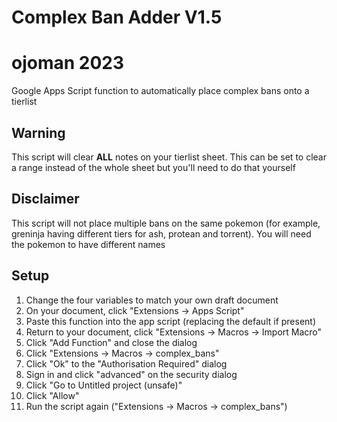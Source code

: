# Complex Ban Adder V1.5
# ojoman 2023

Google Apps Script function to automatically place complex bans onto a tierlist
## Warning
This script will clear **ALL** notes on your tierlist sheet.
This can be set to clear a range instead of the whole sheet but you'll need to do that yourself

## Disclaimer
This script will not place multiple bans on the same pokemon (for example, greninja having different tiers for ash, protean and torrent). You will need the pokemon to have different names

## Setup
1. Change the four variables to match your own draft document
2. On your document, click "Extensions -> Apps Script"
3. Paste this function into the app script (replacing the default if present)
4. Return to your document, click "Extensions -> Macros -> Import Macro"
5. Click "Add Function" and close the dialog
6. Click "Extensions -> Macros -> complex_bans"
7. Click "Ok" to the "Authorisation Required" dialog
8. Sign in and click "advanced" on the security dialog
9. Click "Go to Untitled project (unsafe)" 
10. Click "Allow"
11. Run the script again ("Extensions -> Macros -> complex_bans")
